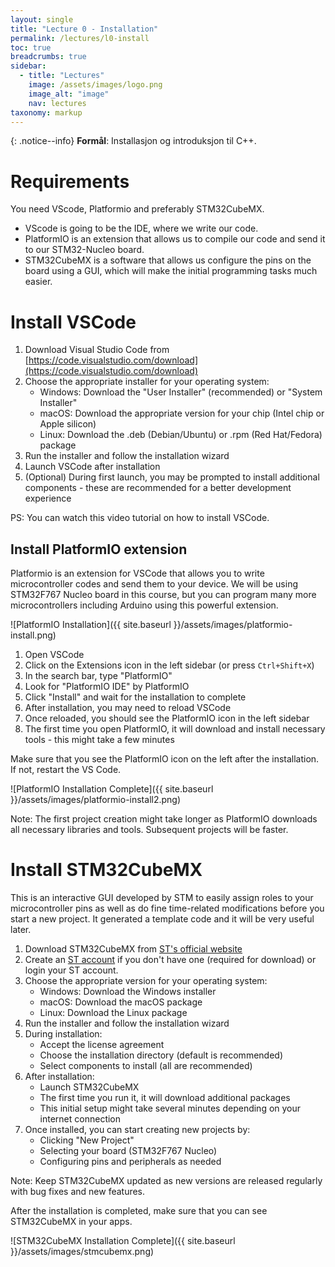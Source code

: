 ```yaml
---
layout: single
title: "Lecture 0 - Installation"
permalink: /lectures/l0-install
toc: true
breadcrumbs: true
sidebar:
  - title: "Lectures"
    image: /assets/images/logo.png
    image_alt: "image"
    nav: lectures
taxonomy: markup
---
```


{: .notice--info}
**Formål**:
Installasjon og introduksjon til C++.


# Requirements
You need VScode, Platformio and preferably STM32CubeMX.
- VScode is going to be the IDE, where we write our code. 
- PlatformIO is an extension that allows us to compile our code and send it to our STM32-Nucleo board.
- STM32CubeMX is a software that allows us configure the pins on the board using a GUI, which will make the initial programming tasks much easier.


# Install VSCode
1. Download Visual Studio Code from [https://code.visualstudio.com/download](https://code.visualstudio.com/download)
2. Choose the appropriate installer for your operating system:
   - Windows: Download the "User Installer" (recommended) or "System Installer"
   - macOS: Download the appropriate version for your chip (Intel chip or Apple silicon)
   - Linux: Download the .deb (Debian/Ubuntu) or .rpm (Red Hat/Fedora) package
3. Run the installer and follow the installation wizard
4. Launch VSCode after installation
5. (Optional) During first launch, you may be prompted to install additional components - these are recommended for a better development experience

PS: You can watch this video tutorial on how to install VSCode.

## Install PlatformIO extension
Platformio is an extension for VSCode that allows you to write microcontroller codes and send them to your device. We will be using STM32F767 Nucleo board in this course, but you can program many more microcontrollers including Arduino using this powerful extension.

![PlatformIO Installation]({{ site.baseurl }}/assets/images/platformio-install.png)

1. Open VSCode
2. Click on the Extensions icon in the left sidebar (or press `Ctrl+Shift+X`)
3. In the search bar, type "PlatformIO"
4. Look for "PlatformIO IDE" by PlatformIO
5. Click "Install" and wait for the installation to complete
6. After installation, you may need to reload VSCode
7. Once reloaded, you should see the PlatformIO icon in the left sidebar
8. The first time you open PlatformIO, it will download and install necessary tools - this might take a few minutes

Make sure that you see the PlatformIO icon on the left after the installation. If not, restart the VS Code.

![PlatformIO Installation Complete]({{ site.baseurl }}/assets/images/platformio-install2.png)

Note: The first project creation might take longer as PlatformIO downloads all necessary libraries and tools. Subsequent projects will be faster.

# Install STM32CubeMX
This is an interactive GUI developed by STM to easily assign roles to your microcontroller pins as well as do fine time-related modifications before you start a new project. It generated a template code and it will be very useful later.

1. Download STM32CubeMX from [ST's official website](https://www.st.com/en/development-tools/stm32cubemx.html#st-get-software)
2. Create an [ST account](https://my.st.com/cas/login?lang=en&service=https%3A%2F%2Fwww.st.com%2Fcontent%2Fst_com%2Fen%2Fuser-registration.html%3Freferrer%3Dhttps%253a%252f%252fwww.st.com%252fen%252fdevelopment-tools%252fstm32cubemx.html)  if you don't have one (required for download) or login your ST account.
3. Choose the appropriate version for your operating system:
   - Windows: Download the Windows installer
   - macOS: Download the macOS package
   - Linux: Download the Linux package
4. Run the installer and follow the installation wizard
5. During installation:
   - Accept the license agreement
   - Choose the installation directory (default is recommended)
   - Select components to install (all are recommended)
6. After installation:
   - Launch STM32CubeMX
   - The first time you run it, it will download additional packages
   - This initial setup might take several minutes depending on your internet connection
7. Once installed, you can start creating new projects by:
   - Clicking "New Project"
   - Selecting your board (STM32F767 Nucleo)
   - Configuring pins and peripherals as needed

Note: Keep STM32CubeMX updated as new versions are released regularly with bug fixes and new features.

After the installation is completed, make sure that you can see STM32CubeMX in your apps.

![STM32CubeMX Installation Complete]({{ site.baseurl }}/assets/images/stmcubemx.png)

